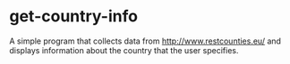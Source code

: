 # get-country-info
A simple program that collects data from http://www.restcounties.eu/ and displays information about the country that the user specifies.
